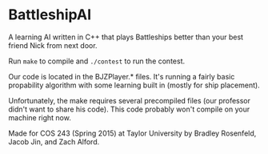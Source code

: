 # BattleshipAI
A learning AI written in C++ that plays Battleships better than your best friend Nick from next door.

Run `make` to compile and `./contest` to run the contest. 

Our code is located in the BJZPlayer.* files. It's running a fairly basic propability algorithm with some learning built in (mostly for ship placement).

Unfortunately, the make requires several precompiled files (our professor didn't want to share his code). This code probably won't compile on your machine right now.

Made for COS 243 (Spring 2015) at Taylor University by Bradley Rosenfeld, Jacob Jin, and Zach Alford. 
